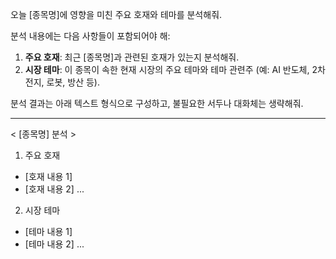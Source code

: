 오늘 [종목명]에 영향을 미친 주요 호재와 테마를 분석해줘.

분석 내용에는 다음 사항들이 포함되어야 해:
1.  **주요 호재**: 최근 [종목명]과 관련된 호재가 있는지 분석해줘.
2.  **시장 테마**: 이 종목이 속한 현재 시장의 주요 테마와 테마 관련주 (예: AI 반도체, 2차전지, 로봇, 방산 등).

분석 결과는 아래 텍스트 형식으로 구성하고, 불필요한 서두나 대화체는 생략해줘.

---
< [종목명] 분석 >

1. 주요 호재
- [호재 내용 1]
- [호재 내용 2]
...

2. 시장 테마
- [테마 내용 1]
- [테마 내용 2]
...

